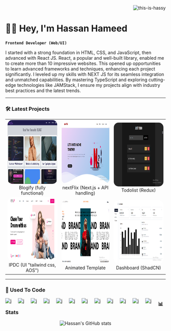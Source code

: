 <p align="right"> <img src="https://komarev.com/ghpvc/?username=this-is-hassy&label=Profile%20views&color=0e75b6&style=flat" alt="this-is-hassy" /> </p>
<h1 align="left">👨‍💻 Hey, I'm Hassan Hameed</h1>

**`Frontend Developer (Web/UI)`**

I started with a strong foundation in HTML, CSS, and JavaScript, then advanced with React JS. React, a popular and well-built library, enabled me to create more than 10 impressive websites. This opened up opportunities to learn advanced frameworks and techniques, enhancing each project significantly. I leveled up my skills with NEXT JS for its seamless integration and unmatched capabilities. By mastering TypeScript and exploring cutting-edge technologies like JAMStack, I ensure my projects align with industry best practices and the latest trends.

---

### 🛠️ Latest Projects
<table align="center">
  <tr>
    <td align="center">
      <a href="https://blogify-blogging-website.vercel.app/">
        <img src="https://raw.githubusercontent.com/this-is-hassy/this-is-hassy/main/blogify.png" alt="Project Image" style="width: 300px; height: 200px; border-radius: 15px;">
      </a>
      <div>Blogify (fully functional)</div>
    </td>
    <td align="center">
      <a href="https://nextflix-movie-website.vercel.app/">
        <img src="https://raw.githubusercontent.com/this-is-hassy/this-is-hassy/main/nextflix.png" alt="Project Image" style="width: 300px; height: 200px; border-radius: 15px;">
      </a>
      <div>nextFlix (Next.js + API handling)</div>
    </td>
    <td align="center">
      <a href="https://todo-list-five-alpha-84.vercel.app/">
        <img src="https://raw.githubusercontent.com/this-is-hassy/this-is-hassy/main/todolist.png" alt="Project Image" style="width: 300px; height: 200px; border-radius: 15px;">
      </a>
      <div>Todolist (Redux)</div>
    </td>
  </tr>
  <tr>
    <td align="center">
      <a href="https://ipdc-finance-banking-ui-landing-page.vercel.app/">
        <img src="https://raw.githubusercontent.com/this-is-hassy/this-is-hassy/main/IPDC.png" alt="Project Image" style="width: 300px; height: 200px; border-radius: 15px;">
      </a>
      <div>IPDC (UI "tailwind css, AOS")</div>
    </td>
    <td align="center">
      <a href="https://content-universe-ui-template.vercel.app/">
        <img src="https://raw.githubusercontent.com/this-is-hassy/this-is-hassy/main/brands.png" alt="Project Image" style="width: 300px; height: 200px; border-radius: 15px;">
      </a>
      <div>Animated Template</div>
    </td>
    <td align="center">
      <a href="https://dashboard-lac-beta.vercel.app/">
        <img src="https://raw.githubusercontent.com/this-is-hassy/this-is-hassy/main/dashboard.png" alt="Project Image" style="width: 300px; height: 200px; border-radius: 15px;">
      </a>
      <div>Dashboard (ShadCN)</div>
    </td>
  </tr>
</table>

---

### 🧰 Used To Code
<img align="left" alt="j" width="30px" style="padding-right:10px;" src="https://cdn.jsdelivr.net/gh/devicons/devicon@latest/icons/html5/html5-original.svg" />
<img align="left" alt="j" width="30px" style="padding-right:10px;" src="https://cdn.jsdelivr.net/gh/devicons/devicon@latest/icons/appwrite/appwrite-original.svg" />
<img align="left" alt="j" width="30px" style="padding-right:10px;" src="https://cdn.jsdelivr.net/gh/devicons/devicon@latest/icons/bootstrap/bootstrap-original.svg" />
<img align="left" alt="j" width="30px" style="padding-right:10px;" src="https://cdn.jsdelivr.net/gh/devicons/devicon@latest/icons/css3/css3-original.svg" />
<img align="left" alt="j" width="30px" style="padding-right:10px;" src="https://cdn.jsdelivr.net/gh/devicons/devicon@latest/icons/figma/figma-original.svg" />
<img align="left" alt="j" width="30px" style="padding-right:10px;" src="https://cdn.jsdelivr.net/gh/devicons/devicon@latest/icons/github/github-original.svg" />
<img align="left" alt="j" width="30px" style="padding-right:10px;" src="https://cdn.jsdelivr.net/gh/devicons/devicon@latest/icons/javascript/javascript-original.svg" />
<img align="left" alt="j" width="30px" style="padding-right:10px;" src="https://cdn.jsdelivr.net/gh/devicons/devicon@latest/icons/react/react-original.svg" />
<img align="left" alt="j" width="30px" style="padding-right:10px;" src="https://cdn.jsdelivr.net/gh/devicons/devicon@latest/icons/nextjs/nextjs-original.svg" />
<img align="left" alt="j" width="30px" style="padding-right:10px;" src="https://cdn.jsdelivr.net/gh/devicons/devicon@latest/icons/redux/redux-original.svg" />
<img align="left" alt="j" width="30px" style="padding-right:10px;" src="https://cdn.jsdelivr.net/gh/devicons/devicon@latest/icons/tailwindcss/tailwindcss-original.svg" />
<img align="left" alt="j" width="30px" style="padding-right:10px;" src="https://cdn.jsdelivr.net/gh/devicons/devicon@latest/icons/typescript/typescript-original.svg" />

### 📊 Stats
<div align="center">
  <img src="https://github-readme-stats.vercel.app/api?username=this-is-hassy&show_icons=true&theme=transparent" alt="Hassan's GitHub stats">
</div>
